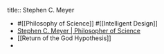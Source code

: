 title:: Stephen C. Meyer
- #[[Philosophy of Science]] #[[Intelligent Design]]
- [Stephen C. Meyer | Philosopher of Science](https://stephencmeyer.org/)
- [[Return of the God Hypothesis]]
-